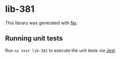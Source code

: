 # lib-381

This library was generated with [Nx](https://nx.dev).

## Running unit tests

Run `nx test lib-381` to execute the unit tests via [Jest](https://jestjs.io).
